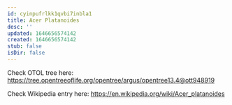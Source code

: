 ```yaml
---
id: cyinpufrlkk1qvbi7inbla1
title: Acer Platanoides
desc: ''
updated: 1646656574142
created: 1646656574142
stub: false
isDir: false
---
```

Check OTOL tree here: https://tree.opentreeoflife.org/opentree/argus/opentree13.4@ott948919


Check Wikipedia entry here: https://en.wikipedia.org/wiki/Acer_platanoides
